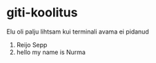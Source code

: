 # giti-koolitus

Elu oli palju lihtsam kui terminali avama ei pidanud

1. Reijo Sepp
2. hello my name is Nurma
